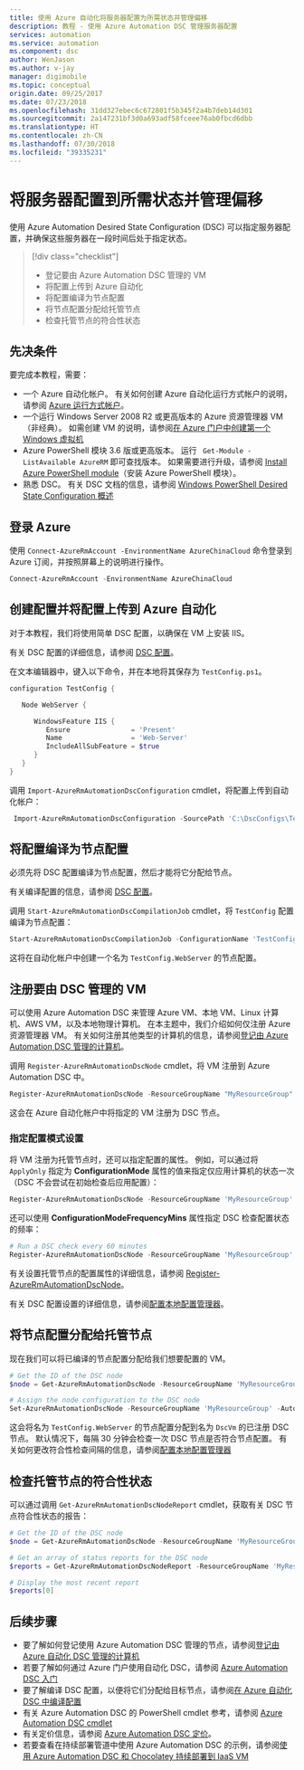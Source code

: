 ```yaml
---
title: 使用 Azure 自动化将服务器配置为所需状态并管理偏移
description: 教程 - 使用 Azure Automation DSC 管理服务器配置
services: automation
ms.service: automation
ms.component: dsc
author: WenJason
ms.author: v-jay
manager: digimobile
ms.topic: conceptual
origin.date: 09/25/2017
ms.date: 07/23/2018
ms.openlocfilehash: 31dd327ebec6c672801f5b345f2a4b7deb14d301
ms.sourcegitcommit: 2a147231bf3d0a693adf58fceee76ab0fbcd6dbb
ms.translationtype: HT
ms.contentlocale: zh-CN
ms.lasthandoff: 07/30/2018
ms.locfileid: "39335231"
---
```

# <a name="configure-servers-to-a-desired-state-and-manage-drift"></a>将服务器配置到所需状态并管理偏移

使用 Azure Automation Desired State Configuration (DSC) 可以指定服务器配置，并确保这些服务器在一段时间后处于指定状态。



> [!div class="checklist"]
> * 登记要由 Azure Automation DSC 管理的 VM
> * 将配置上传到 Azure 自动化
> * 将配置编译为节点配置
> * 将节点配置分配给托管节点
> * 检查托管节点的符合性状态

## <a name="prerequisites"></a>先决条件

要完成本教程，需要：

* 一个 Azure 自动化帐户。 有关如何创建 Azure 自动化运行方式帐户的说明，请参阅 [Azure 运行方式帐户](automation-create-runas-account.md)。
* 一个运行 Windows Server 2008 R2 或更高版本的 Azure 资源管理器 VM（非经典）。 如需创建 VM 的说明，请参阅[在 Azure 门户中创建第一个 Windows 虚拟机](../virtual-machines/windows/quick-create-portal.md)
* Azure PowerShell 模块 3.6 版或更高版本。 运行 ` Get-Module -ListAvailable AzureRM` 即可查找版本。 如果需要进行升级，请参阅 [Install Azure PowerShell module](https://docs.microsoft.com/powershell/azure/install-azurerm-ps)（安装 Azure PowerShell 模块）。
* 熟悉 DSC。 有关 DSC 文档的信息，请参阅 [Windows PowerShell Desired State Configuration 概述](https://docs.microsoft.com/powershell/dsc/overview)

## <a name="log-in-to-azure"></a>登录 Azure

使用 `Connect-AzureRmAccount -EnvironmentName AzureChinaCloud` 命令登录到 Azure 订阅，并按照屏幕上的说明进行操作。

```powershell
Connect-AzureRmAccount -EnvironmentName AzureChinaCloud
```

## <a name="create-and-upload-a-configuration-to-azure-automation"></a>创建配置并将配置上传到 Azure 自动化

对于本教程，我们将使用简单 DSC 配置，以确保在 VM 上安装 IIS。

有关 DSC 配置的详细信息，请参阅 [DSC 配置](https://docs.microsoft.com/powershell/dsc/configurations)。

在文本编辑器中，键入以下命令，并在本地将其保存为 `TestConfig.ps1`。

```powershell
configuration TestConfig {

   Node WebServer {

      WindowsFeature IIS {
         Ensure               = 'Present'
         Name                 = 'Web-Server'
         IncludeAllSubFeature = $true
      }
   }
}
```

调用 `Import-AzureRmAutomationDscConfiguration` cmdlet，将配置上传到自动化帐户：

```powershell
 Import-AzureRmAutomationDscConfiguration -SourcePath 'C:\DscConfigs\TestConfig.ps1' -ResourceGroupName 'MyResourceGroup' -AutomationAccountName 'myAutomationAccount' -Published
```

## <a name="compile-a-configuration-into-a-node-configuration"></a>将配置编译为节点配置

必须先将 DSC 配置编译为节点配置，然后才能将它分配给节点。

有关编译配置的信息，请参阅 [DSC 配置](https://docs.microsoft.com/powershell/dsc/configurations)。

调用 `Start-AzureRmAutomationDscCompilationJob` cmdlet，将 `TestConfig` 配置编译为节点配置：

```powershell
Start-AzureRmAutomationDscCompilationJob -ConfigurationName 'TestConfig' -ResourceGroupName 'MyResourceGroup' -AutomationAccountName 'myAutomationAccount'
```

这将在自动化帐户中创建一个名为 `TestConfig.WebServer` 的节点配置。

## <a name="register-a-vm-to-be-managed-by-dsc"></a>注册要由 DSC 管理的 VM

可以使用 Azure Automation DSC 来管理 Azure VM、本地 VM、Linux 计算机、AWS VM，以及本地物理计算机。 在本主题中，我们介绍如何仅注册 Azure 资源管理器 VM。
有关如何注册其他类型的计算机的信息，请参阅[登记由 Azure Automation DSC 管理的计算机](automation-dsc-onboarding.md)。

调用 `Register-AzureRmAutomationDscNode` cmdlet，将 VM 注册到 Azure Automation DSC 中。

```powershell
Register-AzureRmAutomationDscNode -ResourceGroupName "MyResourceGroup" -AutomationAccountName "myAutomationAccount" -AzureVMName "DscVm"
```

这会在 Azure 自动化帐户中将指定的 VM 注册为 DSC 节点。

### <a name="specify-configuration-mode-settings"></a>指定配置模式设置

将 VM 注册为托管节点时，还可以指定配置的属性。
例如，可以通过将 `ApplyOnly` 指定为 **ConfigurationMode** 属性的值来指定仅应用计算机的状态一次（DSC 不会尝试在初始检查后应用配置）：

```powershell
Register-AzureRmAutomationDscNode -ResourceGroupName 'MyResourceGroup' -AutomationAccountName 'myAutomationAccount' -AzureVMName "DscVm" -ConfigurationMode 'ApplyOnly'
```

还可以使用 **ConfigurationModeFrequencyMins** 属性指定 DSC 检查配置状态的频率：

```powershell
# Run a DSC check every 60 minutes
Register-AzureRmAutomationDscNode -ResourceGroupName 'MyResourceGroup' -AutomationAccountName 'myAutomationAccount' -AzureVMName "DscVm" -ConfigurationModeFrequencyMins 60
```

有关设置托管节点的配置属性的详细信息，请参阅 [Register-AzureRmAutomationDscNode](https://docs.microsoft.com/powershell/module/azurerm.automation/register-azurermautomationdscnode?view=azurermps-4.3.1&viewFallbackFrom=azurermps-4.2.0)。

有关 DSC 配置设置的详细信息，请参阅[配置本地配置管理器](https://docs.microsoft.com/powershell/dsc/metaconfig)。

## <a name="assign-a-node-configuration-to-a-managed-node"></a>将节点配置分配给托管节点

现在我们可以将已编译的节点配置分配给我们想要配置的 VM。

```powershell
# Get the ID of the DSC node
$node = Get-AzureRmAutomationDscNode -ResourceGroupName 'MyResourceGroup' -AutomationAccountName 'myAutomationAccount' -Name 'DscVm'

# Assign the node configuration to the DSC node
Set-AzureRmAutomationDscNode -ResourceGroupName 'MyResourceGroup' -AutomationAccountName 'myAutomationAccount' -NodeConfigurationName 'TestConfig.WebServer' -Id $node.Id
```

这会将名为 `TestConfig.WebServer` 的节点配置分配到名为 `DscVm` 的已注册 DSC 节点。
默认情况下，每隔 30 分钟会检查一次 DSC 节点是否符合节点配置。
有关如何更改符合性检查间隔的信息，请参阅[配置本地配置管理器](https://docs.microsoft.com/PowerShell/DSC/metaConfig)

## <a name="check-the-compliance-status-of-a-managed-node"></a>检查托管节点的符合性状态

可以通过调用 `Get-AzureRmAutomationDscNodeReport` cmdlet，获取有关 DSC 节点符合性状态的报告：

```powershell
# Get the ID of the DSC node
$node = Get-AzureRmAutomationDscNode -ResourceGroupName 'MyResourceGroup' -AutomationAccountName 'myAutomationAccount' -Name 'DscVm'

# Get an array of status reports for the DSC node
$reports = Get-AzureRmAutomationDscNodeReport -ResourceGroupName 'MyResourceGroup' -AutomationAccountName 'myAutomationAccount' -Id $node.Id

# Display the most recent report
$reports[0]
```

## <a name="next-steps"></a>后续步骤

* 要了解如何登记使用 Azure Automation DSC 管理的节点，请参阅[登记由 Azure 自动化 DSC 管理的计算机](automation-dsc-onboarding.md)
* 若要了解如何通过 Azure 门户使用自动化 DSC，请参阅 [Azure Automation DSC 入门](automation-dsc-getting-started.md)
* 要了解编译 DSC 配置，以便将它们分配给目标节点，请参阅[在 Azure 自动化 DSC 中编译配置](automation-dsc-compile.md)
* 有关 Azure Automation DSC 的 PowerShell cmdlet 参考，请参阅 [Azure Automation DSC cmdlet](https://docs.microsoft.com/powershell/module/azurerm.automation/#automation)
* 有关定价信息，请参阅 [Azure Automation DSC 定价](https://azure.cn/pricing/details/automation/)。
* 若要查看在持续部署管道中使用 Azure Automation DSC 的示例，请参阅[使用 Azure Automation DSC 和 Chocolatey 持续部署到 IaaS VM](automation-dsc-cd-chocolatey.md)
